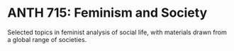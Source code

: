 # ANTH 715: Feminism and Society

Selected topics in feminist analysis of social life, with materials drawn from a global range of societies.